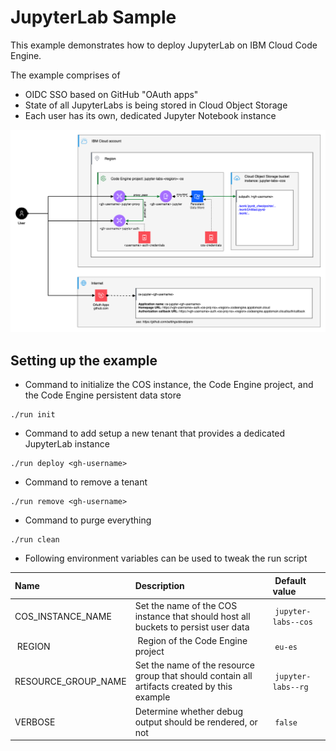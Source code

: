 # JupyterLab Sample

This example demonstrates how to deploy JupyterLab on IBM Cloud Code Engine. 

The example comprises of 
- OIDC SSO based on GitHub "OAuth apps"
- State of all JupyterLabs is being stored in Cloud Object Storage 
- Each user has its own, dedicated Jupyter Notebook instance


![architecture overview](./docs/ce-jupyter.architecture-overview.png)

## Setting up the example

* Command to initialize the COS instance, the Code Engine project, and the Code Engine persistent data store
```
./run init
```

* Command to add setup a new tenant that provides a dedicated JupyterLab instance
```
./run deploy <gh-username>
```

* Command to remove a tenant 
```
./run remove <gh-username>
```

* Command to purge everything 
```
./run clean
```

* Following environment variables can be used to tweak the run script

| Name | Description | Default value |
|:----|:---|:---|
| COS_INSTANCE_NAME | Set the name of the COS instance that should host all buckets to persist user data  | `jupyter-labs--cos` |
| REGION | Region of the Code Engine project | `eu-es` |
| RESOURCE_GROUP_NAME | Set the name of the resource group that should contain all artifacts created by this example | `jupyter-labs--rg` |
| VERBOSE | Determine whether debug output should be rendered, or not  | `false` |

